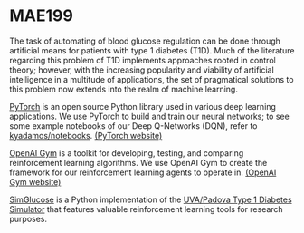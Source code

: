 # MAE199

The task of automating of blood glucose regulation can be done through artificial means for patients with type 1 diabetes (T1D). Much of the literature regarding this problem of T1D implements approaches rooted in control theory; however, with the increasing popularity and viability of artificial intelligence in a multitude of applications, the set of pragmatical solutions to this problem now extends into the realm of machine learning.

[PyTorch](https://github.com/pytorch/pytorch) is an open source Python library used in various deep learning applications. We use PyTorch to build and train our neural networks; to see some example notebooks of our Deep Q-Networks (DQN), refer to [kyadamos/notebooks](https://github.com/kyadamos/MAE199/tree/main/notebooks). [(PyTorch website)](https://pytorch.org/)

[OpenAI Gym](https://github.com/openai/gym) is a toolkit for developing, testing, and comparing reinforcement learning algorithms. We use OpenAI Gym to create the framework for our reinforcement learning agents to operate in. [(OpenAI Gym website)](https://gym.openai.com/)

[SimGlucose](https://github.com/jxx123/simglucose) is a Python implementation of the [UVA/Padova Type 1 Diabetes Simulator](https://tegvirginia.com/software/t1dms-2014/) that features valuable reinforcement learning tools for research purposes.
 